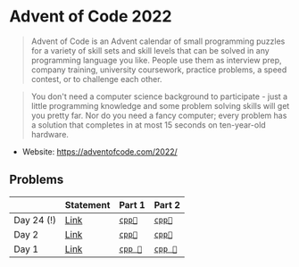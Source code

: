 # Advent of Code 2022

> Advent of Code is an Advent calendar of small programming puzzles for a variety of skill sets and skill levels that can be solved in any programming language you like. People use them as interview prep, company training, university coursework, practice problems, a speed contest, or to challenge each other.

> You don't need a computer science background to participate - just a little programming knowledge and some problem solving skills will get you pretty far. Nor do you need a fancy computer; every problem has a solution that completes in at most 15 seconds on ten-year-old hardware.

* Website: https://adventofcode.com/2022/

## Problems

<table>
<thead>
<th></th>
<th>Statement</th>
<th>Part 1</th>
<th>Part 2</th>
</thead>
<tbody>
<tr>
<td>Day 24 (!)</td>
<td><a href="https://adventofcode.com/2022/day/24">Link</a></td>
<td>
<a href="../../problems/aoc2022day24/src/main/solution1.cpp"><code>cpp🐀</code></a>
</td>
<td>
<a href="../../problems/aoc2022day24/src/main/solution1.cpp"><code>cpp🐀</code></a>
</td>
</tr>
<tr>
<td>Day 2</td>
<td><a href="https://adventofcode.com/2022/day/1">Link</a></td>
<td>
<a href="../../problems/aoc2022day2/src/main/solution1.cpp"><code>cpp🐀</code></a>
</td>
<td>
<a href="../../problems/aoc2022day2/src/main/solution1.cpp"><code>cpp🐀</code></a>
</td>
</tr>
<tr>
<td>Day 1</td>
<td><a href="https://adventofcode.com/2022/day/1">Link</a></td>
<td>
<a href="../../problems/aoc2022day1/src/main/solution1.cpp"><code>cpp 🐀</code></a>
</td>
<td>
<a href="../../problems/aoc2022day1/src/main/solution2.cpp"><code>cpp 🐀</code></a>
</td>
</tr>
</tbody>
</table>